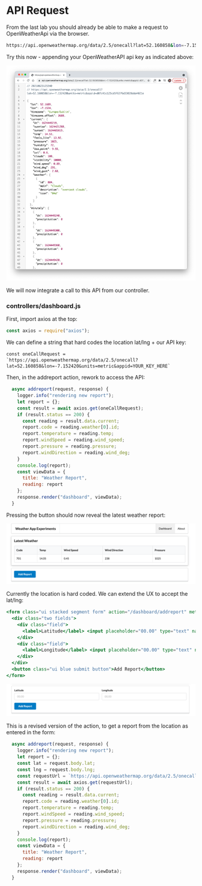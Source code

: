 # API Request

From the last lab you should already be able to make a request to OpenWeatherApi via the browser.

~~~bash
https://api.openweathermap.org/data/2.5/onecall?lat=52.160858&lon=-7.152420&units=metric&appid=YOUR_API_KEY_HERE
~~~

Try this now - appending your OpenWeatherAPI api key as indicated above:

![](img/29.png)

 We will now integrate a call to this API from our controller.

### controllers/dashboard.js

First, import axios at the top:

~~~javascript
const axios = require("axios");
~~~

We can define a string that hard codes the location lat/lng + our API key:

~~~
const oneCallRequest = `https://api.openweathermap.org/data/2.5/onecall?lat=52.160858&lon=-7.152420&units=metric&appid=YOUR_KEY_HERE`
~~~

Then, in the addreport action, rework to access the API:

~~~javascript
  async addreport(request, response) {
    logger.info("rendering new report");
    let report = {};
    const result = await axios.get(oneCallRequest);
    if (result.status == 200) {
      const reading = result.data.current;
      report.code = reading.weather[0].id;
      report.temperature = reading.temp;
      report.windSpeed = reading.wind_speed;
      report.pressure = reading.pressure;
      report.windDirection = reading.wind_deg;
    }
    console.log(report);
    const viewData = {
      title: "Weather Report",
      reading: report
    };
    response.render("dashboard", viewData);
  }
~~~

Pressing the button should now reveal the latest weather report:

![](img/30.png)

Currently the location is hard coded. We can extend the UX to accept the lat/lng:

~~~handlebars
<form class="ui stacked segment form" action="/dashboard/addreport" method="POST">
  <div class="two fields">
    <div class="field">
      <label>Latitude</label> <input placeholder="00.00" type="text" name="lat">
    </div>
    <div class="field">
      <label>Longitude</label> <input placeholder="00.00" type="text" name="lng">
    </div>
  </div>
  <button class="ui blue submit button">Add Report</button>
</form>
~~~

![](img/31.png)

This is a revised version of the action, to get a report from the location as entered in the form:

~~~javascript
  async addreport(request, response) {
    logger.info("rendering new report");
    let report = {};
    const lat = request.body.lat;
    const lng = request.body.lng;
    const requestUrl = `https://api.openweathermap.org/data/2.5/onecall?lat=${lat}&lon=${lng}&units=metric&appid=YOUR_API_KEY_HERE`
    const result = await axios.get(requestUrl);
    if (result.status == 200) {
      const reading = result.data.current;
      report.code = reading.weather[0].id;
      report.temperature = reading.temp;
      report.windSpeed = reading.wind_speed;
      report.pressure = reading.pressure;
      report.windDirection = reading.wind_deg;
    }
    console.log(report);
    const viewData = {
      title: "Weather Report",
      reading: report
    };
    response.render("dashboard", viewData);
  }
~~~

